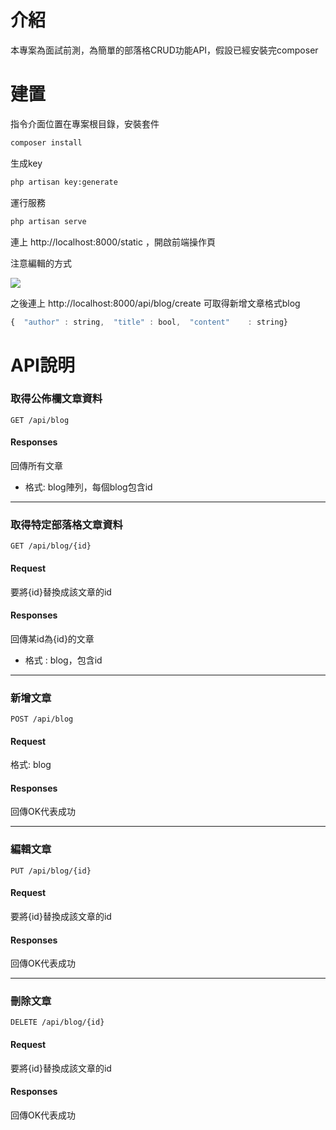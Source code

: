 # 介紹
本專案為面試前測，為簡單的部落格CRUD功能API，假設已經安裝完composer

# 建置
指令介面位置在專案根目錄，安裝套件
```sh
composer install
```
生成key
```sh
php artisan key:generate
```

運行服務
```sh
php artisan serve
```
連上 http://localhost:8000/static ，開啟前端操作頁

注意編輯的方式

[![](https://upload.cc/i1/2022/06/09/m0VSWo.png)](https://upload.cc/i1/2022/06/09/m0VSWo.png)




之後連上 http://localhost:8000/api/blog/create 可取得新增文章格式blog
```javascript
{  "author" : string,  "title" : bool,  "content"    : string}
```


# API說明

### 取得公佈欄文章資料

```http
GET /api/blog
```


#### Responses

回傳所有文章

* 格式: blog陣列，每個blog包含id

----
### 取得特定部落格文章資料

```http
GET /api/blog/{id}
```
#### Request
要將{id}替換成該文章的id
#### Responses
回傳某id為{id}的文章

* 格式 : blog，包含id
----
### 新增文章

```http
POST /api/blog
```
#### Request

格式: blog

#### Responses

回傳OK代表成功

----
### 編輯文章

```http
PUT /api/blog/{id}
```
#### Request

要將{id}替換成該文章的id

#### Responses

回傳OK代表成功

----
### 刪除文章

```http
DELETE /api/blog/{id}
```
#### Request

要將{id}替換成該文章的id

#### Responses

回傳OK代表成功



